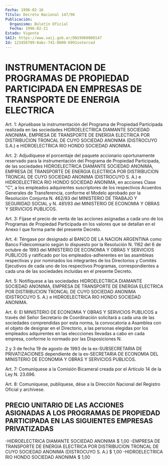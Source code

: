 ```yaml
---
Fecha: 1996-02-16
Título: Decreto Nacional 147/96
Publicación:
  Organismo: Boletín Oficial
  Fecha: 1996-02-21
Estado: Vigente
SAIJ: https://www.saij.gob.ar/DN19960000147
Id: 123456789-0abc-741-0000-6991soterced
---
```

# INSTRUMENTACION DE PROGRAMAS DE PROPIEDAD PARTICIPADA EN EMPRESAS DE TRANSPORTE DE ENERGIA ELECTRICA

<a id="1"></a>
Art. 1: Apruébase la instrumentación del Programa de Propiedad Participada  realizada  en  las  sociedades HIDROELECTRICA DIAMANTE SOCIEDAD ANONIMA, EMPRESA DE TRANSPORTE  DE  ENERGIA  ELECTRICA POR DISTRIBUCION TRONCAL DE CUYO SOCIEDAD ANONIMA (DISTROCUYO  S.A.)  e HIDROELECTRICA RIO HONDO SOCIEDAD ANONIMA.

<a id="2"></a>
Art.    2:  Adjudíquese  el  porcentaje  del  paquete  accionario oportunamente  reservado  para  la  instrumentación del Programa de Propiedad  Participada, de las sociedades  HIDROELECTRICA  DIAMANTE SOCIEDAD ANONIMA,  EMPRESA  DE  TRANSPORTE DE ENERGIA ELECTRICA POR DISTRIBUCION TRONCAL DE CUYO SOCIEDAD  ANONIMA (DISTROCUYO S. A.) e HIDROELECTRICA RIO HONDO SOCIEDAD ANONIMA, en acciones Clase "C", a los empleados adquirentes suscriptores de  los respectivos Acuerdos Generales  de  Transferencia, conforme el Modelo  aprobado  por  la Resolución Conjunta  N. 462/93 del MINISTERIO DE TRABAJO Y SEGURIDAD SOCIAL y N. 481/93 del  MINISTERIO  DE  ECONOMIA Y OBRAS Y SERVICIOS PUBLICOS.

<a id="3"></a>
Art. 3: Fíjase el precio de venta de las acciones asignadas a cada uno de los Programas de Propiedad Participada en los valores que se detallan  en  el  Anexo  I  que  forma parte del  presente  Decreto.

<a id="4"></a>
Art. 4: Téngase por designado al BANCO DE LA NACION ARGENTINA como Banco Fideicomisario según lo dispuesto  por  la  Resolución N. 1162 del  6  de  octubre de 1993 del MINISTERIO DE ECONOMIA  Y  OBRAS  Y SERVICIOS PUBLICOS y ratificado por los empleados-adherentes en las asambleas respectivas  y  por  nominados  los  integrantes  de  los Directorios  y  Comités  Ejecutivos  de cada uno de los respectivos Programas, correspondientes a cada una  de las sociedades incluidas en el presente Decreto.

<a id="5"></a>
Art.  5:  Notifíquese  a  las sociedades HIDROELECTRICA  DIAMANTE SOCIEDAD ANONIMA, EMPRESA DE  TRANSPORTE  DE  ENERGIA ELECTRICA POR DISTRIBUCION TRONCAL DE CUYO SOCIEDAD ANONIMA (DISTROCUYO  S. A.) e HIDROELECTRICA RIO HONDO SOCIEDAD ANONIMA.

<a id="6"></a>
Art.  6: El MINISTERIO DE ECONOMIA Y OBRAS Y SERVICIOS PUBLICOS  a través  del  Señor Secretario de Coordinación solicitará a cada una de las sociedades  comprendidas  por  esta norma, la convocatoria a Asamblea con el objeto de designar en el Directorio, a las personas elegidas por los empleados adquirentes  en las eleccciones llevadas a cabo en cada empresa, conforme lo normado por las Disposiciones N.

2  y  3  de  fecha 19 de agosto de 1993 de la  ex-SUBSECRETARIA  DE PRIVATIZACIONES  dependiente  de  la  ex-SECRETARIA DE ECONOMIA DEL MINISTERIO DE ECONOMIA Y OBRAS Y SERVICIOS PUBLICOS.

<a id="7"></a>
Art. 7: Comuníquese a la Comisión Bicameral creada por el Artículo 14 de la Ley N. 23.696.

<a id="8"></a>
Art. 8: Comuníquese, publíquese, dése a la Dirección Nacional del Registro Oficial y archívese.

## PRECIO UNITARIO DE LAS ACCIONES ASIGNADAS A LOS PROGRAMAS DE PROPIEDAD PARTICIPADA EN LAS SIGUIENTES EMPRESAS PRIVATIZADAS

<a id="1"></a>
-HIDROELECTRICA DIAMANTE  SOCIEDAD ANONIMA                                 $  1,00 -EMPRESA DE TRANSPORTE  DE ENERGIA ELECTRICA  POR DISTRIBUCION TRONCAL DE CUYO SOCIEDAD ANONIMA (DISTROCUYO S. A.)              $  1,00 -HIDROELECTRICA RIO HONDO SOCIEDAD ANONIMA                                 $  1,00